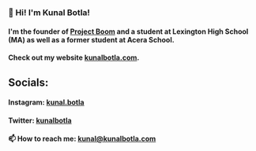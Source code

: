 ### 👋 Hi! I'm Kunal Botla!
#### I'm the founder of [Project Boom](projectboom.org) and a student at Lexington High School (MA) as well as a former student at Acera School.
#### Check out my website [kunalbotla.com](kunalbotla.com).
## Socials:
#### Instagram: [kunal.botla](instagram.com/kunal.botla)
#### Twitter: [kunalbotla](twitter.com/kunalbotla)
#### 📫 How to reach me: kunal@kunalbotla.com

<!--
**kunalbotla/kunalbotla** is a ✨ _special_ ✨ repository because its `README.md` (this file) appears on your GitHub profile.

Here are some ideas to get you started:

- 🔭 I’m currently working on ...
- 🌱 I’m currently learning ...
- 👯 I’m looking to collaborate on ...
- 🤔 I’m looking for help with ...
- 💬 Ask me about ...
- 📫 How to reach me: ...
- 😄 Pronouns: ...
- ⚡ Fun fact: ...
-->
